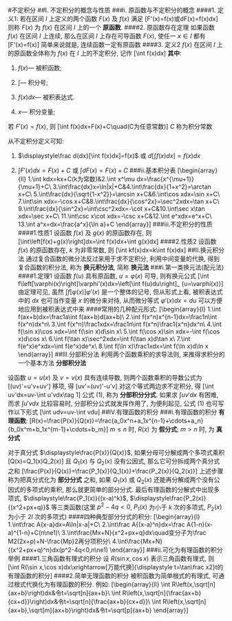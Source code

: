 #不定积分
##I. 不定积分的概念与性质
###i. 原函数与不定积分的概念
####1. 定义1:
若在区间 $I$ 上定义的两个函数  $F(x)$ 及 $f(x)$ 满足
\[F'(x)=f(x)或dF(x)=f(x)dx\]
则称 $F(x)$ 为 $f(x)$ 在区间 $I$ 上的一个 **原函数**.
####2. 原函数存在定理
如果函数 $f(x)$ 在区间 $I$ 上连续, 那么在区间 $I$ 上存在可导函数 $F(x)$, 使任一 $x\in I$ 都有
\[F'(x)=f(x)\]
简单来说就是, 连续函数一定有原函数
####3. 定义2
$f(x)$ 在区间 $I$ 上的原函数全体称为 $f(x)$ 在 $I$ 上的不定积分, 记作
\[\int f(x)dx\]
**其中**:
1. $f(x)$— 被积函数;

1. $\int$— 积分号;
1. $f(x)dx$— 被积表达式.
1. $x$— 积分变量;

若 $F'(x)=f(x)$, 则
\[\int f(x)dx=F(x)+C\quad(C为任意常数)\]
$C$ 称为积分常数

从不定积分定义可知:
1. $\displaystyle\frac d{dx}[\int f(x)dx]=f(x)$ 或 $\displaystyle d[\int f(x)dx]=f(x)dx$

1. $\displaystyle\int F'(x)dx=F(x)+C$ 或 $\displaystyle\int dF(x)=F(x)+C$
###ii.基本积分表
\[\begin{array}{ll}
1.\int kdx=kx+C(k为常数)&2.\int x^\mu dx=\frac{x^{\mu+1}}{\mu+1}+C\\
3.\int\frac{dx}x=\ln|x|+C&4.\int\frac{dx}{1+x^2}=\arctan x+C\\
5.\int\frac{dx}{\sqrt{1-x^2}}=\arcsin x+C&6.\int\cos xdx=\sin x+C\\
7.\int\sin xdx=-\cos x+C&8.\int\frac{dx}{\cos^2x}=\sec^2xdx=\tan x+C\\
9.\int\frac{dx}{\sin^2x}=\int\csc^2xdx=-\cot x+C&10.\int\sec x\tan xdx=\sec x+C\\
11.\int\csc x\cot xdx=-\csc x+C&12.\int e^xdx=e^x+C\\
13.\int a^x=dx=\frac{a^x}{\ln a}+C
\end{array}\]
###iii.不定积分的性质
####1.性质1
设函数 $f(x)$ 及 $g(x)$ 的原函数存在, 则
\[\int\left[f(x)+g(x)\right]dx=\int f(x)dx+\int g(x)dx\]
####2.性质2
设函数 $f(x)$ 的原函数存在, $k$ 为非零常数, 则
\[\int kf(x)dx=k\int f(x)dx\]
##II.换元积分法
通过复合函数的微分法反过来用于求不定积分, 利用中间变量的代换, 得到复合函数的积分法, 称为 **换元积分法**, 简称 **换元法**
###i.第一类换元法(配元法)
####1.定理1
设函数 $f(u)$ 具有原函数, $u=\varphi(x)$ 可导, 则有换元公式
\[\int f\left[\varphi(x)\right]\varphi'(x)dx=\left[\int f(u)du\right]_ {u=\varphi(x)}\]
由定理可见, 虽然 $\displaystyle\int f\left[\varphi(x)\right]\varphi'(x)$ 是一个整体的记号, 但从形式上看, 被积表达式中的 $dx$ 也可当作变量 $x$ 的微分来对待, 从而微分等式 $\varphi'(x)dx=du$ 可以方便地应用到被积表达式中来
####常用的几种配元形式:
\[\begin{array}{l}
1.\int f(ax+b)dx=\frac1a\int f(ax+b)d(ax+b)\\
2.\int f(x^n)x^{n-1}dx=\frac1n\int f(x^n)dx^n\\
3.\int f(x^n)\frac1xdx=\frac1n\int f(x^n)\frac1{x^n}dx^n\\
4.\int f(\sin x)\cos xdx=\int f(\sin x)d\sin x\\
5.\int f(\cos x)\sin xdx=-\int f(\cos x)d\cos x\\
6.\int f(\tan x)\sec^2xdx=\int f(\tan x)d\tan x\\
7.\int f(e^x)e^xdx=\int f(e^x)de^x\\
8.\int f(\ln x)\frac1xdx=\int f(\ln x)d\ln x
\end{array}\]
##III.分部积分法
利用两个函数乘积的求导法则, 来推得求积分的一个基本方法 **分部积分法**

设函数 $u=u(x)$ 及 $v=v(x)$ 具有连续导数, 则两个函数乘积的导数公式为
\[(uv)'=u'v+uv'\]
移项, 得
\[uv'=(uv)'-u'v\]
对这个等式两边求不定积分, 得
\[\int uv'dx=uv-\int u'vdx\tag 1\]
公式 (1), 称为 **分部积分分式**. 如果求 $\displaystyle\int uv'dx$ 有困难, 而求 $\displaystyle\int u'vdx$ 比较容易时, 分部积分公式就发挥作用了, 为便利起见, 公式 (1) 也可写作以下形式
\[\int udv=uv-\int vdu\]
##IV.有理函数的积分
###i.有理函数的积分
**有理函数**:
\[R(x)=\frac{P(x)}{Q(x)}=\frac{a_0x^n+a_1x^{n-1}+\cdots+a_n}{b_0x^m+b_1x^{m-1}+\cdots+b_m}\]
$m\le n$ 时, $R(x)$ 为 **假分式**; $m>n$ 时, 为 **真分式**

对于真分式 $\displaystyle\frac{P(x)}{Q(x)}$, 如果分母可分解成两个多项式乘积
\[Q(x)=Q_1(x)Q_2(x)\]
且 $Q_1(x)$ 与 $Q_2(x)$ 没有公因式, 那么它可分拆成两个真分式之和
\[\frac{P(x)}{Q(x)}=\frac{P_1(x)}{Q_1(x)}+\frac{P_2(x)}{Q_2(x)}\]
上述步骤称为把真分式化为 **部分分式** 之和, 如果 $Q_1(x)$ 或 $Q_2(x)$ 还能再分解成两个没有公因式的多项式的乘积, 那么就更简单的部分分式. 最后有理函数的分解式中出现多项式, $\displaystyle\frac{P_1(x)}{(x-a)^k}$, $\displaystyle\frac{P_2(x)}{(x^2+px+q)}$ 等三类函数(这里 $p^2-4q<0$, $P_1(x)$ 为小于 $k$ 次的多项式, $P_2(x)$ 为小于 $2l$ 次的多项式)
####四种典型部分分式的积分:
\[\begin{array}{l}
1.\int\frac A{x-a}dx=A\ln|x-a|+C\\
2.\int\frac A{(x-a)^n}dx=\frac A{1-n}(x-a)^{1-n}+C(n\ne1)\\
3.\int\frac{Mx+N}{x^2+px+q}dx\quad变分子为\frac M2(2x+p)+N-\frac{Mp}2再分项积分\\
4.\int\frac{Mx+N}{(x^2+px+q)^n}dx(p^2-4q<0,n\ne1)
\end{array}\]
###ii.可化为有理函数的积分举例
####1.三角函数有理式的积分
设 $R(\sin x,\cos x)$ 表示三角函数有理式, 则
\[\int R(\sin x,\cos x)dx\xrightarrow[万能代换]{\displaystyle t=\tan\frac x2}t的有理函数的积分\]
####2.简单无理函数的积分
被积函数为简单根式的有理式, 可通过根式代换化为有理函数的积分. 例如:
\[\begin{array}{ll}
\int R\left(x,\sqrt[n]{ax+b}\right)dx&令t=\sqrt[n]{ax+b}\\
\int R\left(x,\sqrt[n]{\frac{ax+b}{cx+d}}\right)dx&令t=\sqrt[n]{\frac{ax+b}{cx+d}}\\
\int R\left(x,\sqrt[n]{ax+b},\sqrt[m]{ax+b}\right)dx&令t=\sqrt[p]{ax+b}
\end{array}\]
